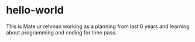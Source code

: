 # hello-world
This is Mate ur rehman working as a planning from last 6 years and learning about programming and coding for time pass.
